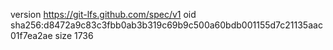 version https://git-lfs.github.com/spec/v1
oid sha256:d8472a9c83c3fbb0ab3b319c69b9c500a60bdb001155d7c21135aac01f7ea2ae
size 1736
